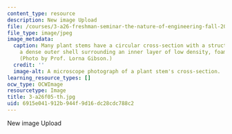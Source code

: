 ```yaml
---
content_type: resource
description: New image Upload
file: /courses/3-a26-freshman-seminar-the-nature-of-engineering-fall-2005/6915e041912b944f9d16dc28cdc788c2_3-a26f05-th.jpg
file_type: image/jpeg
image_metadata:
  caption: Many plant stems have a circular cross-section with a structure made of
    a dense outer shell surrounding an inner layer of low density, foam-like cells.
    (Photo by Prof. Lorna Gibson.)
  credit: ''
  image-alt: A microscope photograph of a plant stem's cross-section.
learning_resource_types: []
ocw_type: OCWImage
resourcetype: Image
title: 3-a26f05-th.jpg
uid: 6915e041-912b-944f-9d16-dc28cdc788c2
---
```

New image Upload

